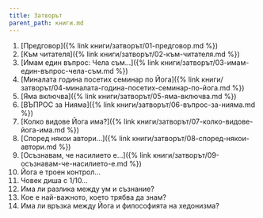 ```yaml
---
title: Затворът
parent_path: книги.md
---
```

1. [Предговор]({% link книги/затворът/01-предговор.md %})
1. [Към читателя]({% link книги/затворът/02-към-читателя.md %})
1. [Имам един въпрос: Чела съм…]({% link книги/затворът/03-имам-един-въпрос-чела-съм.md %})
1. [Миналата година посетих семинар по Йога]({% link книги/затворът/04-миналата-година-посетих-семинар-по-йога.md %})
1. [Яма включва]({% link книги/затворът/05-яма-включва.md %})
1. [ВЪПРОС за Нияма]({% link книги/затворът/06-въпрос-за-нияма.md %})
1. [Колко видове Йога има?]({% link книги/затворът/07-колко-видове-йога-има.md %})
1. [Според някои автори…]({% link книги/затворът/08-според-някои-автори.md %})
1. [Осъзнавам, че насилието е…]({% link книги/затворът/09-осъзнавам-че-насилието-е.md %})
1. Йога е троен контрол…
1. Човек диша с 1/10…
1. Има ли разлика между ум и съзнание?
1. Кое е най-важното, което трябва да знам?
1. Има ли връзка между Йога и философията на хедонизма?
